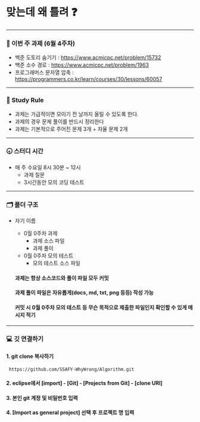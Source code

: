 # 맞는데 왜 틀려 :question:
---

### :page_facing_up: 이번 주 과제 (6월 4주차)
* 백준 도토리 숨기기 : https://www.acmicpc.net/problem/15732
* 백준 소수 경로 : https://www.acmicpc.net/problem/1963
* 프로그래머스 문자열 압축 : https://programmers.co.kr/learn/courses/30/lessons/60057

---

### :closed_book: Study Rule
* 과제는 가급적이면 모이기 전 날까지 올릴 수 있도록 한다. 
* 과제의 경우 문제 풀이를 반드시 정리한다
* 과제는 기본적으로 주어진 문제 3개 + 자율 문제 2개

---

### :clock830: 스터디 시간
* 매 주 수요일 8시 30분 ~ 12시
	* 과제 질문
	* 3시간동안 모의 코딩 테스트

---

### 🗂 폴더 구조
* 자기 이름
	* 0월 0주차 과제
		* 과제 소스 파일
		* 과제 풀이
	* 0월 0주차 모의 테스트
		* 모의 테스트 소스 파일

	#### 과제는 항상 소스코드와 풀이 파일 모두 커밋
	#### 과제 풀이 파일은 자유롭게(docs, md, txt, png 등등) 작성 가능
	#### 커밋 시 0월 0주차 모의 테스트 등 무슨 목적으로 제출한 파일인지 확인할 수 있게 메시지 적기
---
### :computer: 깃 연결하기

#### 1. git clone 복사하기
```
 https://github.com/SSAFY-WhyWrong/Algorithm.git
```

#### 2. eclipse에서 [import] - [Git] - [Projects from Git] - [clone URI]
#### 3. 본인 git 계정 및 비밀번호 입력
#### 4. [Import as general project] 선택 후 프로젝트 명 입력

 
